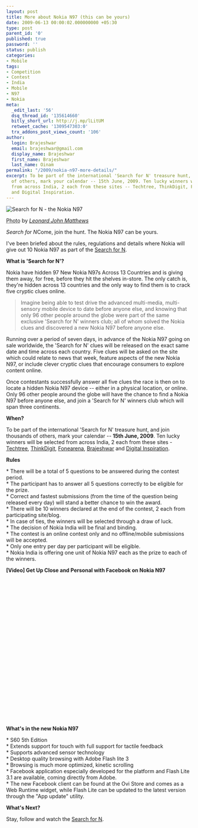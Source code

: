 ```yaml
---
layout: post
title: More about Nokia N97 (this can be yours)
date: 2009-06-13 00:00:02.000000000 +05:30
type: post
parent_id: '0'
published: true
password: ''
status: publish
categories:
- Mobile
tags:
- Competition
- Contest
- India
- Mobile
- N97
- Nokia
meta:
  _edit_last: '56'
  dsq_thread_id: '135614660'
  bitly_short_url: http://j.mp/lLitUM
  retweet_cache: '1309547303:0'
  trx_addons_post_views_count: '106'
author:
  login: Brajeshwar
  email: brajeshwar@gmail.com
  display_name: Brajeshwar
  first_name: Brajeshwar
  last_name: Oinam
permalink: "/2009/nokia-n97-more-details/"
excerpt: To be part of the international 'Search for N' treasure hunt, and join thousands
  of others, mark your calendar -- 15th June, 2009. Ten lucky winners will be selected
  from across India, 2 each from these sites -- Techtree, ThinkDigit, Fonearena, Brajeshwar
  and Digital Inspiration.
---
```

<div class="figure"><img src="/static/2009/06/nokia-n97-search-12.jpg" alt="Search for N - the Nokia N97" />
<p class="credit"><abbr class="type" title="Photograph">Photo</abbr> by <cite><a href="http://www.flickr.com/photos/mythoto/1234638761/">Leonard John Matthews</a></cite></p>
<p class="caption"><em class="title">Search for N</em>Come, join the hunt. The Nokia N97 can be yours.</p>
</div>
<p><!--more--></p>
<p>I've been briefed about the rules, regulations and details where Nokia will give out 10 Nokia N97 as part of the <a href="http://brajeshwar.wpengine.com/2009/nokia-search-for-n/">Search for N</a>.</p>
<p><strong>What is 'Search for N'?</strong></p>
<p>Nokia have hidden 97 New Nokia N97s Across 13 Countries and is giving them away, for free, before they hit the shelves in-store. The only catch is, they're hidden across 13 countries and the only way to find them is to crack five cryptic clues online.</p>
<blockquote><p>Imagine being able to test drive the advanced multi-media, multi-sensory mobile device to date before anyone else, and knowing that only 96 other people around the globe were part of the same exclusive 'Search for N' winners club; all of whom solved the Nokia clues and discovered a new Nokia N97 before anyone else.</p></blockquote>
<p>Running over a period of seven days, in advance of the Nokia N97 going on sale worldwide, the 'Search for N' clues will be released on the exact same date and time across each country. Five clues will be asked on the site which could relate to news that week, feature aspects of the new Nokia N97, or include clever cryptic clues that encourage consumers to explore content online.</p>
<p>Once contestants successfully answer all five clues the race is then on to locate a hidden Nokia N97 device -- either in a physical location, or online. Only 96 other people around the globe will have the chance to find a Nokia N97 before anyone else, and join a 'Search for N' winners club which will span three continents.</p>
<p><strong>When?</strong></p>
<p>To be part of the international 'Search for N' treasure hunt, and join thousands of others, mark your calendar -- <strong>15th June, 2009</strong>. Ten lucky winners will be selected from across India, 2 each from these sites - <a href="http://www.techtree.com/">Techtree</a>, <a href="http://www.thinkdigit.com/">ThinkDigit</a>, <a href="http://www.fonearena.com/">Fonearena</a>, <a href="http://brajeshwar.wpengine.com/">Brajeshwar</a> and <a href="http://www.labnol.org/">Digital Inspiration</a>.</p>
<p><strong>Rules</strong></p>
<p>* There will be a total of 5 questions to be answered during the contest period.<br />
* The participant has to answer all 5 questions correctly to be eligible for the prize.<br />
* Correct and fastest submissions (from the time of the question being released every day) will stand a better chance to win the award.<br />
* There will be 10 winners declared at the end of the contest, 2 each from participating site/blog.<br />
* In case of ties, the winners will be selected through a draw of luck.<br />
* The decision of Nokia India will be final and binding.<br />
* The contest is an online contest only and no offline/mobile submissions will be accepted.<br />
* Only one entry per day per participant will be eligible.<br />
* Nokia India is offering one unit of Nokia N97 each as the prize to each of the winners.</p>
<p><strong>[Video] Get Up Close and Personal with Facebook on Nokia N97</strong></p>
<p><object width="640" height="385"><param name="movie" value="http://www.youtube.com/v/ceck_qSSXa0&hl=en&fs=1&rel=0" /><param name="allowFullScreen" value="true" /><param name="allowscriptaccess" value="always" /><embed src="http://www.youtube.com/v/ceck_qSSXa0&hl=en&fs=1&rel=0" type="application/x-shockwave-flash" allowscriptaccess="always" allowfullscreen="true" width="640" height="385"></embed></object></p>
<p><strong>What's in the new Nokia N97</strong></p>
<p>* S60 5th Edition<br />
* Extends support for touch with full support for tactile feedback<br />
* Supports advanced sensor technology<br />
* Desktop quality browsing with Adobe Flash lite 3<br />
* Browsing is much more optimized, kinetic scrolling<br />
* Facebook application especially developed for the platform and Flash Lite 3.1 are available, coming directly from Adobe.<br />
* The new Facebook client can be found at the Ovi Store and comes as a Web Runtime widget, while Flash Lite can be updated to the latest version through the "App update" utility.</p>
<p><strong>What's Next?</strong></p>
<p>Stay, follow and watch the <a href="http://brajeshwar.wpengine.com/2009/nokia-search-for-n/">Search for N</a>.</p>
